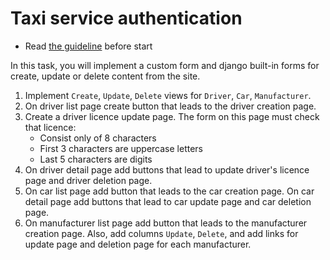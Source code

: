 # Taxi service authentication 

- Read [the guideline](https://github.com/mate-academy/py-task-guideline/blob/main/README.md) before start

In this task, you will implement a custom form and django built-in forms for create,
update or delete content from the site.

1. Implement `Create`, `Update`, `Delete` views for `Driver`, `Car`, 
`Manufacturer`.
2. On driver list page create button that leads to the driver creation page.
3. Create a driver licence update page. The form on this page must check that 
licence:
    - Consist only of 8 characters
    - First 3 characters are uppercase letters
    - Last 5 characters are digits
4. On driver detail page add buttons that lead to update driver's licence page and
driver deletion page.
5. On car list page add button that leads to the car creation page. On car 
detail page add buttons that lead to car update page and car deletion page.
6. On manufacturer list page add button that leads to the manufacturer creation
page. Also, add columns `Update`, `Delete`, and add links for update page and 
deletion page for each manufacturer.
